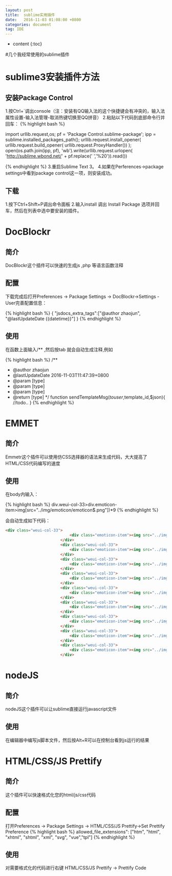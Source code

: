 ```yaml
---
layout: post
title:  sublime实用插件
date:   2016-11-03 01:08:00 +0800
categories: document
tag: IDE
---
```


* content
{:toc}


#几个我经常使用的sublime插件



sublime3安装插件方法
====================================

安装Package Control
------------------------------------

1.按Ctrl+`调出console（注：安装有QQ输入法的这个快捷键会有冲突的，输入法属性设置-输入法管理-取消热键切换至QQ拼音）
2.粘贴以下代码到底部命令行并回车：
{% highlight bash %}

import urllib.request,os; pf = 'Package Control.sublime-package'; ipp = sublime.installed_packages_path(); urllib.request.install_opener( urllib.request.build_opener( urllib.request.ProxyHandler()) ); open(os.path.join(ipp, pf), 'wb').write(urllib.request.urlopen( 'http://sublime.wbond.net/' + pf.replace(' ','%20')).read())

{% endhighlight %}
3.重启Sublime Text 3。
4.如果在Perferences->package settings中看到package control这一项，则安装成功。

下载
------------------------------------

1.按下Ctrl+Shift+P调出命令面板
2.输入install 调出 Install Package 选项并回车，然后在列表中选中要安装的插件。


DocBlockr
====================================

简介
------------------------------------

DocBlockr这个插件可以快速的生成js ,php 等语言函数注释

配置
------------------------------------

下载完成后打开Preferences -> Package Settings -> DocBlockr->Settings - User完善配置信息：

{% highlight bash %}
{
"jsdocs_extra_tags":["@author         zhaojun", "@lastUpdateDate {{datetime}}"]
}
{% endhighlight %}

使用
------------------------------------

在函数上面输入/** ,然后按tab 就会自动生成注释,例如

{% highlight bash %}
/**
 * @author         zhaojun
 * @lastUpdateDate 2016-11-03T11:47:39+0800
 * @param          [type]
 * @param          [type]
 * @param          [type]
 * @return         [type]
 */
function sendTemplateMsg($touser,$template_id,$json){
	//todo..
}
{% endhighlight %}

EMMET
====================================

简介
------------------------------------

Emmetr这个插件可以使用仿CSS选择器的语法来生成代码，大大提高了HTML/CSS代码编写的速度

使用
------------------------------------


在body内输入：

{% highlight bash %}
div.weui-col-33>div.emoticon-item>img[src="../img/emoticon/emoticon$.png"])*9 
{% endhighlight %}

会自动生成如下代码：

```html
<div class="weui-col-33">
                            <div class="emoticon-item"><img src="../img/emoticon/emoticon1.png" alt="表情1"></div>
                        </div>
                        <div class="weui-col-33">
                            <div class="emoticon-item"><img src="../img/emoticon/emoticon2.png" alt="表情2"></div>
                        </div>
                        <div class="weui-col-33">
                            <div class="emoticon-item"><img src="../img/emoticon/emoticon3.png" alt="表情3"></div>
                        </div>
                        <div class="weui-col-33">
                            <div class="emoticon-item"><img src="../img/emoticon/emoticon4.png" alt="表情4"></div>
                        </div>
                        <div class="weui-col-33">
                            <div class="emoticon-item"><img src="../img/emoticon/emoticon5.png" alt="表情5"></div>
                        </div>
                        <div class="weui-col-33">
                            <div class="emoticon-item"><img src="../img/emoticon/emoticon6.png" alt="表情6"></div>
                        </div>
                        <div class="weui-col-33">
                            <div class="emoticon-item"><img src="../img/emoticon/emoticon7.png" alt="表情7"></div>
                        </div>
                        <div class="weui-col-33">
                            <div class="emoticon-item"><img src="../img/emoticon/emoticon8.png" alt="表情8"></div>
                        </div>
                        <div class="weui-col-33">
                            <div class="emoticon-item"><img src="../img/emoticon/emoticon9.png" alt="表情9"></div>
                        </div>
```

nodeJS
====================================

简介
------------------------------------

nodeJS这个插件可以让sublime直接运行javascript文件


使用
------------------------------------

在编辑器中编写js脚本文件，然后按Alt+R可以在控制台看到js运行的结果

HTML/CSS/JS Prettify
====================================

简介
------------------------------------

这个插件可以快速格式化您的html/js/css代码

配置
------------------------------------

打开Preferences -> Package Settings -> HTML/CSS/JS Prettify->Set Prettify Preference
{% highlight bash %}
allowed_file_extensions": ["htm", "html", "xhtml", "shtml", "xml", "svg", "vue","tpl"]
{% endhighlight %}

使用
------------------------------------

对需要格式化的代码进行右键 HTML/CSS/JS Prettify -> Prettify Code

